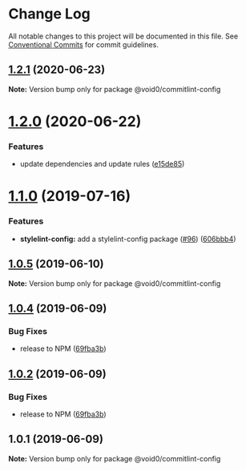 # Change Log

All notable changes to this project will be documented in this file.
See [Conventional Commits](https://conventionalcommits.org) for commit guidelines.

## [1.2.1](https://github.com/1void0/utils/compare/@void0/commitlint-config@1.2.0...@void0/commitlint-config@1.2.1) (2020-06-23)

**Note:** Version bump only for package @void0/commitlint-config





# [1.2.0](https://github.com/1void0/utils/compare/@void0/commitlint-config@1.1.0...@void0/commitlint-config@1.2.0) (2020-06-22)


### Features

* update dependencies and update rules ([e15de85](https://github.com/1void0/utils/commit/e15de8526c8a3d2934910fff656546ecced62f86))





# [1.1.0](https://github.com/1void0/utils/compare/@void0/commitlint-config@1.0.5...@void0/commitlint-config@1.1.0) (2019-07-16)


### Features

* **stylelint-config:** add a stylelint-config package ([#96](https://github.com/1void0/utils/issues/96)) ([606bbb4](https://github.com/1void0/utils/commit/606bbb4))





## [1.0.5](https://github.com/1void0/utils/compare/@void0/commitlint-config@1.0.4...@void0/commitlint-config@1.0.5) (2019-06-10)

**Note:** Version bump only for package @void0/commitlint-config





## [1.0.4](https://github.com/1void0/nova-utils/compare/@void0/commitlint-config@1.0.1...@void0/commitlint-config@1.0.4) (2019-06-09)


### Bug Fixes

* release to NPM ([69fba3b](https://github.com/1void0/nova-utils/commit/69fba3b))





## [1.0.2](https://github.com/1void0/nova-utils/compare/@void0/commitlint-config@1.0.1...@void0/commitlint-config@1.0.2) (2019-06-09)


### Bug Fixes

* release to NPM ([69fba3b](https://github.com/1void0/nova-utils/commit/69fba3b))





## 1.0.1 (2019-06-09)

**Note:** Version bump only for package @void0/commitlint-config
